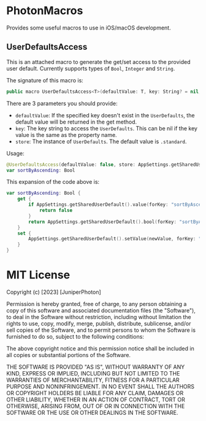# PhotonMacros

Provides some useful macros to use in iOS/macOS development.

## UserDefaultsAccess

This is an attached macro to generate the get/set access to the provided user default. Currently supports types of `Bool`, `Integer` and `String`.

The signature of this macro is:
```swift
public macro UserDefaultsAccess<T>(defaultValue: T, key: String? = nil, store: UserDefaults = UserDefaults.standard)
```

There are 3 parameters you should provide:
- `defaultValue`: If the specified key doesn't exist in the `UserDefaults`, the default value will be returned in the get method.
- `key`: The key string to access the `UserDefaults`. This can be nil if the key value is the same as the property name.
- `store`: The instance of `UserDefaults`. The default value is `.standard`.

Usage:

```swift
@UserDefaultsAccess(defaultValue: false, store: AppSettings.getSharedUserDefault())
var sortByAscending: Bool
```

This expansion of the code above is:

```swift
var sortByAscending: Bool {
    get {
        if AppSettings.getSharedUserDefault().value(forKey: "sortByAscending") == nil {
            return false
        }
        return AppSettings.getSharedUserDefault().bool(forKey: "sortByAscending")
    }
    set {
        AppSettings.getSharedUserDefault().setValue(newValue, forKey: "sortByAscending")
    }
}
```

# MIT License

Copyright (c) [2023] [JuniperPhoton]

Permission is hereby granted, free of charge, to any person obtaining a copy of this software and associated documentation files (the "Software"), to deal in the Software without restriction, including without limitation the rights to use, copy, modify, merge, publish, distribute, sublicense, and/or sell copies of the Software, and to permit persons to whom the Software is furnished to do so, subject to the following conditions:

The above copyright notice and this permission notice shall be included in all copies or substantial portions of the Software.

THE SOFTWARE IS PROVIDED "AS IS", WITHOUT WARRANTY OF ANY KIND, EXPRESS OR IMPLIED, INCLUDING BUT NOT LIMITED TO THE WARRANTIES OF MERCHANTABILITY, FITNESS FOR A PARTICULAR PURPOSE AND NONINFRINGEMENT. IN NO EVENT SHALL THE AUTHORS OR COPYRIGHT HOLDERS BE LIABLE FOR ANY CLAIM, DAMAGES OR OTHER LIABILITY, WHETHER IN AN ACTION OF CONTRACT, TORT OR OTHERWISE, ARISING FROM, OUT OF OR IN CONNECTION WITH THE SOFTWARE OR THE USE OR OTHER DEALINGS IN THE SOFTWARE.
